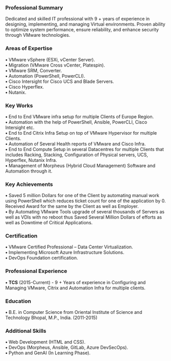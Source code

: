 ### Professional Summary 
Dedicated and skilled IT professional with 9 + years of experience in designing, implementing, and managing Virtual environments. Proven ability to optimize system performance, ensure reliability, and enhance security through VMware technologies.
### Areas of Expertise
**•**	VMware vSphere (ESXi, vCenter Server).	<br>
**•**	Migration (VMware Cross vCenter, Platespin).	<br>
**•**	VMware SRM, Converter.	<br>
**•**	Automation (PowerShell, PowerCLI).	<br>
**•**	Cisco Intersight for Cisco UCS and Blade Servers.	<br>
**•**	Cisco Hyperflex.	<br>
**•**	Nutanix.	 

### Key Works
**•**	End to End VMware infra setup for multiple Clients of Europe Region.	<br>
**•**	Automation with the help of PowerShell, Ansible, PowerCLI, Cisco Intersight etc.	<br>
**•**	End to End Citrix Infra Setup on top of VMware Hypervisor for multiple Clients.	<br>
**•**	Automation of Several Health reports of VMware and Cisco Infra.	<br>
**•**	End to End Compute Setup in several Datacentres for multiple Clients that includes Racking, Stacking, Configuration of Physical servers, UCS, Hyperflex, Nutanix Infra.	<br>
**•**	Management of Morpheus (Hybrid Cloud Management) Software and Automation through it.	<br>

### Key Achievements
**•**	Saved 5 million Dollars for one of the Client by automating manual work using PowerShell which reduces ticket count for one of the application by 0. Received Award for the same by the Client as well as Employer.	<br>
**•**	By Automating VMware Tools upgrade of several thousands of Servers as well as VDIs with no reboot thus Saved Several Million Dollars of efforts as well as Downtime of Critical Applications.	<br>

### Certification
**•**	VMware Certified Professional – Data Center Virtualization.	<br>
**•**	Implementing Microsoft Azure Infrastructure Solutions.	<br>
**•**	DevOps Foundation certification.

### Professional Experience
**•**	**TCS** (2015-Current) - 9 + Years of experience in Configuring and Managing VMware, Citrix and Automation Infra for multiple clients.
### Education
**•**	B.E. in Computer Science from Oriental Institute of Science and Technology Bhopal, M.P., India. (2011-2015)
### Additional Skills
**•**	Web Development (HTML and CSS).	<br>
**•** DevOps (Morpheus, Ansible, GitLab, Azure DevSecOps).	<br>
**•**	Python and GenAI (In Learning Phase).	<br>
